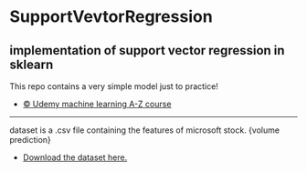 # SupportVevtorRegression
implementation of support vector regression in sklearn
-----------------------------------------------------------------------------------------------
This repo contains a very simple model just to practice!
* [© Udemy machine learning A-Z course](https://www.udemy.com/course/machinelearning/) 
_____________________________________________________________________________________________________
dataset is a .csv file containing the features of microsoft stock. {volume prediction}
* [Download the dataset here.](https://finance.yahoo.com/quote/MSFT/history)
